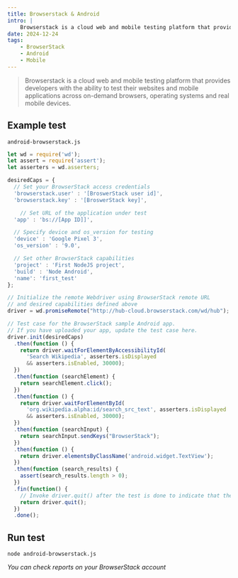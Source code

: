 ```yaml
---
title: Browserstack & Android
intro: |
    Browserstack is a cloud web and mobile testing platform that provides developers with the ability to test their websites and mobile applications across on-demand browsers, operating systems and real mobile devices. 
date: 2024-12-24
tags:
    - BrowserStack
    - Android
    - Mobile
---
```



> Browserstack is a cloud web and mobile testing platform that provides developers with the ability to test their websites and mobile applications across on-demand browsers, operating systems and real mobile devices. 

## Example test

`android-browserstack.js`
```javascript
let wd = require('wd');
let assert = require('assert');
let asserters = wd.asserters;

desiredCaps = {
  // Set your BrowserStack access credentials
  'browserstack.user' : '[BroswerStack user id]',
  'browserstack.key' : '[BroswerStack key]',

    // Set URL of the application under test
  'app' : 'bs://[App ID]]',

  // Specify device and os_version for testing
  'device' : 'Google Pixel 3',
  'os_version' : '9.0',

  // Set other BrowserStack capabilities
  'project' : 'First NodeJS project',
  'build' : 'Node Android',
  'name': 'first_test'
};

// Initialize the remote Webdriver using BrowserStack remote URL
// and desired capabilities defined above
driver = wd.promiseRemote("http://hub-cloud.browserstack.com/wd/hub");

// Test case for the BrowserStack sample Android app. 
// If you have uploaded your app, update the test case here. 
driver.init(desiredCaps)
  .then(function () {
    return driver.waitForElementByAccessibilityId(
      'Search Wikipedia', asserters.isDisplayed 
      && asserters.isEnabled, 30000);
  })
  .then(function (searchElement) {
    return searchElement.click();
  })
  .then(function () {
    return driver.waitForElementById(
      'org.wikipedia.alpha:id/search_src_text', asserters.isDisplayed 
      && asserters.isEnabled, 30000);
  })
  .then(function (searchInput) {
    return searchInput.sendKeys("BrowserStack");
  })
  .then(function () {
    return driver.elementsByClassName('android.widget.TextView');    
  })
  .then(function (search_results) {
    assert(search_results.length > 0);
  })
  .fin(function() { 
    // Invoke driver.quit() after the test is done to indicate that the test is completed.
    return driver.quit(); 
  })
  .done();

```

## Run test 

```
node android-browserstack.js
```

_You can check reports on your BrowserStack account_